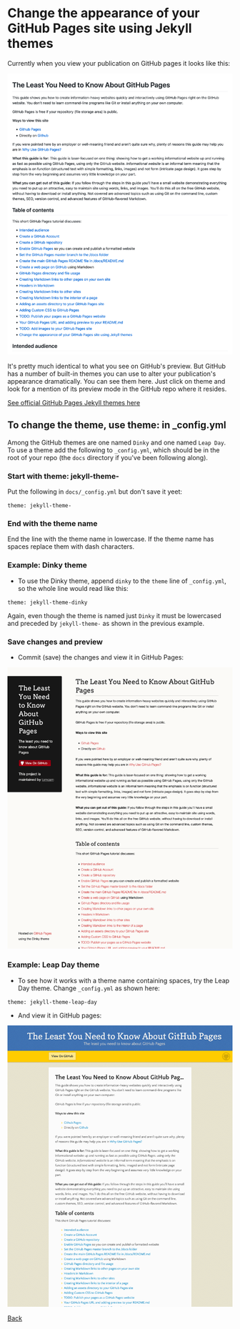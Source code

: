 # Change the appearance of your GitHub Pages site using Jekyll themes

Currently when you view your publication on GitHub pages it looks like this:

![Screen shot of default GitHub Pages theme](assets/github-default-jekyll-theme-1024x1280.png)

It's pretty much identical to what you see on GitHub's preview. But GitHub has
a number of built-in themes you can use to alter your publication's appearance
dramatically. You can see them here. Just click on theme and look for a mention of 
its preview mode in the GitHub repo where it resides.

[See official GitHub Pages Jekyll themes here](https://pages.github.com/themes)

## To change the theme, use theme: in _config.yml

Among the GitHub themes are one named `Dinky` and one named `Leap Day`. To use
a theme add the following to `_config.yml`, which should be in the root 
of your repo (the `docs` directory if you've been following along).

### Start with theme: jekyll-theme-

Put the following in `docs/_config.yml` but don't save it yeet:

```
theme: jekyll-theme-
```

### End with the theme name

End the line with the theme name in lowercase. If the theme name has spaces replace
them with dash characters.

### Example: Dinky theme

* To use the Dinky theme, append `dinky` to the `theme` line of `_config.yml`, so
the whole line would read like this:

```
theme: jekyll-theme-dinky
```

Again, even though the theme is named just `Dinky` it must be lowercased and preceded by `jekyll-theme-` as shown in
the previous example.

### Save changes and preview

* Commit (save) the changes and view it in GitHub Pages:

![Screen shot of Dinky theme](assets/jekyll-theme-dinky-1024x1280.png)

### Example: Leap Day theme

* To see how it works with a theme name containing spaces, try the Leap Day theme. 
Change `_config.yml` as shown here:

```
theme: jekyll-theme-leap-day
```

* And view it in GitHub pages:

![Screen shot of Leap Day theme](assets/jekyll-theme-leap-day-1024x1280.png)

[Back](/README.md)

